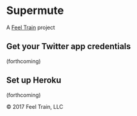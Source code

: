 # Supermute
A [Feel Train](https://feeltrain.com) project

## Get your Twitter app credentials

(forthcoming)

## Set up Heroku

(forthcoming)

&copy; 2017 Feel Train, LLC
